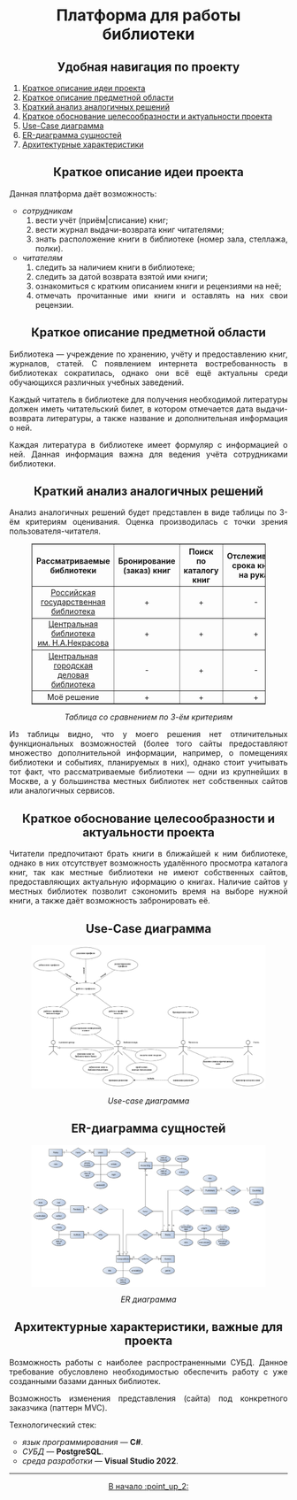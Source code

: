 <h1 align="center">Платформа для работы библиотеки</h1>

<h2 align="center" id="Начало">Удобная навигация по проекту</h2>
<ol type="1" align="justify">
  <li><a href="#Краткое_описание_идеи_проекта">Краткое описание идеи проекта</a></li>
  <li><a href="#Краткое_описание_предметной_области">Краткое описание предметной области</a></li>
  <li><a href="#Краткий_анализ_аналогичных_решений">Краткий анализ аналогичных решений</a></li>
  <li><a href="#Актуальность">Краткое обоснование целесообразности и актуальности проекта</a></li>
  <li><a href="#UseCase_диаграмма">Use-Case диаграмма</a></li>
  <li><a href="#ER_диаграмма">ER-диаграмма сущностей</a></li>
  <li><a href="#Архитектурные_характеристики">Архитектурные характеристики</a></li>
</ol>

<h2 align="center"><a name="Краткое_описание_идеи_проекта">Краткое описание идеи проекта</a></h2>
<p align="justify">Данная платформа даёт возможность:</p>
<ul type="circle" align="justify">
  <li><em>сотрудникам</em>
    <ol type="1">
      <li>вести учёт (приём|списание) книг;</li>
      <li>вести журнал выдачи-возврата книг читателями;</li>
      <li>знать расположение книги в библиотеке (номер зала, стеллажа, полки).</li>
    </ol>
  </li>
  <li><em>читателям</em>
    <ol type="1">
      <li>следить за наличием книги в библиотеке;</li>
      <li>следить за датой возврата взятой ими книги;</li>
      <li>ознакомиться с кратким описанием книги и рецензиями на неё;</li>
      <li>отмечать прочитанные ими книги и оставлять на них свои рецензии.</li>
    </ol>
  </li>
</ul>

<h2 align="center"><a name="Краткое_описание_предметной_области">Краткое описание предметной области</a></h2>
<p align="justify">Библиотека &mdash; учреждение по хранению, учёту и предоставлению книг, журналов, статей. С появлением интернета востребованность в библиотеках сократилась, однако они всё ещё актуальны среди обучающихся различных учебных заведений.</p>

<p align="justify">Каждый читатель в библиотеке для получения необходимой литературы должен иметь читательский билет, в котором отмечается дата выдачи-возврата литературы, а также название и дополнительная информация о ней.</p>

<p align="justify">Каждая литература в библиотеке имеет формуляр с информацией о ней. Данная информация важна для ведения учёта сотрудниками библиотеки.</p>

<h2 align="center"><a name="Краткий_анализ_аналогичных_решений">Краткий анализ аналогичных решений</a></h2>
<p align="justify">Анализ аналогичных решений будет представлен в виде таблицы по 3-ём критериям оценивания. Оценка производилась с точки зрения пользователя-читателя.</p>
<figure>
  <table align="center" border="1">
    <thead align="center">
      <tr>
        <th>Рассматриваемые библиотеки</th>
        <th>Бронирование (заказ) книг</th>
        <th>Поиск по каталогу книг</th>
        <th>Отслеживание срока книги на руках</th>
      </tr>
    </thead>
    <tbody align="center">
      <tr>
        <td><a href="https://www.rsl.ru/">Российская государственная<br>библиотека</a></td>
        <td>+</td>
        <td>+</td>
        <td>-</td>
      </tr>
      <tr>
        <td><a href="https://nekrasovka.ru/">Центральная библиотека<br>им. Н.А.Некрасова</a></td>
        <td>+</td>
        <td>+</td>
        <td>+</td>
      </tr>
      <tr>
        <td><a href="http://www.mgdb.ru">Центральная городская<br>деловая библиотека</a></td>
        <td>-</td>
        <td>+</td>
        <td>-</td>
      </tr>
      <tr>
        <td>Моё решение</td>
        <td>+</td>
        <td>+</td>
        <td>+</td>
      </tr>
    </tbody>
  </table>
  <p align="center"><em>Таблица со сравнением по 3-ём критериям</em></p>
</figure>
<p align="justify">Из таблицы видно, что у моего решения нет отличительных функциональных возможностей (более того сайты предоставляют множество дополнительной информации, например, о помещениях библиотеки и событиях, планируемых в них), однако стоит учитывать тот факт, что рассматриваемые библиотеки &mdash; одни из крупнейших в Москве, а у большинства местных библиотек нет собственных сайтов или аналогичных сервисов.</p>

<h2 align="center"><a name="Актуальность">Краткое обоснование целесообразности и актуальности проекта</a></h2>
<p align="justify">Читатели предпочитают брать книги в ближайшей к ним библиотеке, однако в них отсутствует возможность удалённого просмотра каталога книг, так как местные библиотеки не имеют собственных сайтов, предоставляющих актуальную иформацию о книгах. Наличие сайтов у местных библиотек позволит сэкономить время на выборе нужной книги, а также даёт возможность забронировать её.</p>

<h2 align="center"><a name="UseCase_диаграмма">Use-Case диаграмма</a></h2>
<figure>
  <img src="https://github.com/drondragons/PPO/blob/main/diagrams/UseCaseDiagramm.png" align="center" alt="use-case диаграмма"></img>
  <p align="center"><em>Use-case диаграмма</em></p>
</figure>

<h2 align="center"><a name="ER_диаграмма">ER-диаграмма сущностей</a></h2>
<figure>
  <img src="https://github.com/drondragons/PPO/blob/main/diagrams/ERDiagramm.png" align="center" alt="ER диаграмма"></img>
  <p align="center"><em>ER диаграмма</em></p>
</figure>

<h2 align="center"><a name="Архитектурные_характеристики">Архитектурные характеристики, важные для проекта</a></h2>
<p align="justify">Возможность работы с наиболее распространенными СУБД. Данное требование обусловлено необходимостью обеспечить работу с уже созданными базами данных библиотек.</p>
<p align="justify">Возможность изменения представления (сайта) под конкретного заказчика (паттерн MVC).</p>
<p align="justify">Технологический стек:</p>
<ul type="circle" align="justify">
  <li><em>язык программирования</em> &mdash; <strong>C#</strong>.</li>
  <li><em>СУБД</em> &mdash; <strong>PostgreSQL</strong>.</li>
  <li><em>среда разработки</em> &mdash; <strong>Visual Studio 2022</strong>.</li>
</ul>
<hr>
<p align="center"><a href="#Начало" title="переход на начало README">В начало :point_up_2:</a></p>
